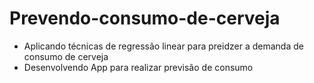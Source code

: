 # Prevendo-consumo-de-cerveja

- Aplicando técnicas de regressão linear para preidzer a demanda de consumo de cerveja
- Desenvolvendo App para realizar previsão de consumo
